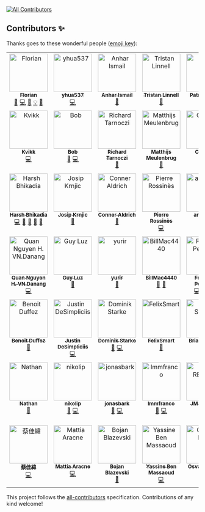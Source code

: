 <!-- ALL-CONTRIBUTORS-BADGE:START - Do not remove or modify this section -->
<a href="https://github.com/flutternetwork/WiFiFlutter/blob/master/CONTRIBUTORS.md#contributors-"><img src="https://img.shields.io/badge/all_contributors-60-orange.svg" alt="All Contributors" /></a>
<!-- ALL-CONTRIBUTORS-BADGE:END -->

## Contributors ✨

Thanks goes to these wonderful people ([emoji key](https://allcontributors.org/docs/en/emoji-key)):

<!-- ALL-CONTRIBUTORS-LIST:START - Do not remove or modify this section -->
<!-- prettier-ignore-start -->
<!-- markdownlint-disable -->
<table>
  <tbody>
    <tr>
      <td align="center" valign="top" width="11.11%"><a href="https://www.alternadom.com/"><img src="https://avatars.githubusercontent.com/u/14965352?v=4?s=100" width="100px;" alt="Florian"/><br /><sub><b>Florian</b></sub></a><br /><a href="#ideas-alternadom" title="Ideas, Planning, & Feedback">🤔</a> <a href="https://github.com/flutternetwork/WiFiFlutter/commits?author=alternadom" title="Code">💻</a> <a href="https://github.com/flutternetwork/WiFiFlutter/commits?author=alternadom" title="Documentation">📖</a> <a href="#example-alternadom" title="Examples">💡</a> <a href="https://github.com/flutternetwork/WiFiFlutter/pulls?q=is%3Apr+reviewed-by%3Aalternadom" title="Reviewed Pull Requests">👀</a></td>
      <td align="center" valign="top" width="11.11%"><a href="https://github.com/yhua537"><img src="https://avatars.githubusercontent.com/u/21363409?v=4?s=100" width="100px;" alt="yhua537"/><br /><sub><b>yhua537</b></sub></a><br /><a href="https://github.com/flutternetwork/WiFiFlutter/commits?author=yhua537" title="Code">💻</a></td>
      <td align="center" valign="top" width="11.11%"><a href="https://github.com/anharismail"><img src="https://avatars.githubusercontent.com/u/37614260?v=4?s=100" width="100px;" alt="Anhar Ismail"/><br /><sub><b>Anhar Ismail</b></sub></a><br /><a href="https://dribbble.com/shots/10203130-WiFi-Flutter-Logo-Design" title="Design">🎨</a></td>
      <td align="center" valign="top" width="11.11%"><a href="https://github.com/tristan2468"><img src="https://avatars.githubusercontent.com/u/776717?v=4?s=100" width="100px;" alt="Tristan Linnell"/><br /><sub><b>Tristan Linnell</b></sub></a><br /><a href="https://github.com/flutternetwork/WiFiFlutter/issues?q=author%3Atristan2468" title="Bug reports">🐛</a></td>
      <td align="center" valign="top" width="11.11%"><a href="https://pboos.ch/"><img src="https://avatars.githubusercontent.com/u/398400?v=4?s=100" width="100px;" alt="Patrick Boos"/><br /><sub><b>Patrick Boos</b></sub></a><br /><a href="https://github.com/flutternetwork/WiFiFlutter/commits?author=pboos" title="Code">💻</a> <a href="#example-pboos" title="Examples">💡</a></td>
      <td align="center" valign="top" width="11.11%"><a href="https://www.sfaye.com/"><img src="https://avatars.githubusercontent.com/u/14291522?v=4?s=100" width="100px;" alt="Sébastien Faye"/><br /><sub><b>Sébastien Faye</b></sub></a><br /><a href="https://github.com/flutternetwork/WiFiFlutter/commits?author=sfaye" title="Code">💻</a></td>
      <td align="center" valign="top" width="11.11%"><a href="https://ottomatic.io/"><img src="https://avatars.githubusercontent.com/u/814785?v=4?s=100" width="100px;" alt="Ben Hagen"/><br /><sub><b>Ben Hagen</b></sub></a><br /><a href="https://github.com/flutternetwork/WiFiFlutter/issues?q=author%3Acbenhagen" title="Bug reports">🐛</a> <a href="https://github.com/flutternetwork/WiFiFlutter/commits?author=cbenhagen" title="Code">💻</a></td>
      <td align="center" valign="top" width="11.11%"><a href="https://github.com/minhvn"><img src="https://avatars.githubusercontent.com/u/187747?v=4?s=100" width="100px;" alt="Võ Ngọc Minh"/><br /><sub><b>Võ Ngọc Minh</b></sub></a><br /><a href="https://github.com/flutternetwork/WiFiFlutter/issues?q=author%3Aminhvn" title="Bug reports">🐛</a></td>
      <td align="center" valign="top" width="11.11%"><a href="https://cesarsanz.dev/"><img src="https://avatars.githubusercontent.com/u/9842735?v=4?s=100" width="100px;" alt="Cesar Sanz"/><br /><sub><b>Cesar Sanz</b></sub></a><br /><a href="https://github.com/flutternetwork/WiFiFlutter/issues?q=author%3Acsanz91" title="Bug reports">🐛</a> <a href="https://github.com/flutternetwork/WiFiFlutter/pulls?q=is%3Apr+author%3Acsanz91" title="Code">💻</a></td>
    </tr>
    <tr>
      <td align="center" valign="top" width="11.11%"><a href="https://github.com/TheKvikk"><img src="https://avatars.githubusercontent.com/u/4430316?v=4?s=100" width="100px;" alt="Kvikk"/><br /><sub><b>Kvikk</b></sub></a><br /><a href="https://github.com/flutternetwork/WiFiFlutter/pulls?q=is%3Apr+author%3ATheKvikk" title="Code">💻</a></td>
      <td align="center" valign="top" width="11.11%"><a href="https://github.com/Bmooij"><img src="https://avatars.githubusercontent.com/u/9463244?v=4?s=100" width="100px;" alt="Bob"/><br /><sub><b>Bob</b></sub></a><br /><a href="https://github.com/flutternetwork/WiFiFlutter/issues?q=author%3ABmooij" title="Bug reports">🐛</a> <a href="https://github.com/flutternetwork/WiFiFlutter/pulls?q=is%3Apr+author%3ABmooij" title="Code">💻</a></td>
      <td align="center" valign="top" width="11.11%"><a href="https://github.com/R1cs1KING"><img src="https://avatars.githubusercontent.com/u/22369588?v=4?s=100" width="100px;" alt="Richard Tarnoczi"/><br /><sub><b>Richard Tarnoczi</b></sub></a><br /><a href="https://github.com/flutternetwork/WiFiFlutter/issues?q=author%3AR1cs1KING" title="Bug reports">🐛</a></td>
      <td align="center" valign="top" width="11.11%"><a href="https://github.com/mrm"><img src="https://avatars.githubusercontent.com/u/141798?v=4?s=100" width="100px;" alt="Matthijs Meulenbrug"/><br /><sub><b>Matthijs Meulenbrug</b></sub></a><br /><a href="https://github.com/flutternetwork/WiFiFlutter/issues?q=author%3Amrm" title="Bug reports">🐛</a></td>
      <td align="center" valign="top" width="11.11%"><a href="https://www.crifan.com/"><img src="https://avatars.githubusercontent.com/u/2750682?v=4?s=100" width="100px;" alt="Crifan Li"/><br /><sub><b>Crifan Li</b></sub></a><br /><a href="https://github.com/flutternetwork/WiFiFlutter/issues?q=author%3Acrifan" title="Bug reports">🐛</a> <a href="https://github.com/flutternetwork/WiFiFlutter/pulls?q=is%3Apr+author%3Acrifan" title="Code">💻</a></td>
      <td align="center" valign="top" width="11.11%"><a href="https://github.com/julienrbrt"><img src="https://avatars.githubusercontent.com/u/29894366?v=4?s=100" width="100px;" alt="Julien Robert"/><br /><sub><b>Julien Robert</b></sub></a><br /><a href="https://github.com/flutternetwork/WiFiFlutter/commits?author=julienrbrt" title="Code">💻</a> <a href="#example-julienrbrt" title="Examples">💡</a> <a href="https://github.com/flutternetwork/WiFiFlutter/commits?author=julienrbrt" title="Documentation">📖</a></td>
      <td align="center" valign="top" width="11.11%"><a href="https://github.com/Njuelle"><img src="https://avatars.githubusercontent.com/u/3192870?v=4?s=100" width="100px;" alt="Nicolas Juelle"/><br /><sub><b>Nicolas Juelle</b></sub></a><br /><a href="https://github.com/flutternetwork/WiFiFlutter/issues?q=author%3ANjuelle" title="Bug reports">🐛</a> <a href="https://github.com/flutternetwork/WiFiFlutter/commits?author=Njuelle" title="Code">💻</a> <a href="https://github.com/flutternetwork/WiFiFlutter/commits?author=Njuelle" title="Documentation">📖</a></td>
      <td align="center" valign="top" width="11.11%"><a href="https://github.com/Niek"><img src="https://avatars.githubusercontent.com/u/213140?v=4?s=100" width="100px;" alt="Niek van der Maas"/><br /><sub><b>Niek van der Maas</b></sub></a><br /><a href="https://github.com/flutternetwork/WiFiFlutter/issues?q=author%3ANiek" title="Bug reports">🐛</a> <a href="https://github.com/flutternetwork/WiFiFlutter/pulls?q=is%3Apr+reviewed-by%3ANiek" title="Reviewed Pull Requests">👀</a> <a href="https://github.com/flutternetwork/WiFiFlutter/commits?author=Niek" title="Code">💻</a></td>
      <td align="center" valign="top" width="11.11%"><a href="https://github.com/Nico04"><img src="https://avatars.githubusercontent.com/u/34476051?v=4?s=100" width="100px;" alt="Nicolas B"/><br /><sub><b>Nicolas B</b></sub></a><br /><a href="https://github.com/flutternetwork/WiFiFlutter/issues?q=author%3ANico04" title="Bug reports">🐛</a></td>
    </tr>
    <tr>
      <td align="center" valign="top" width="11.11%"><a href="https://bhikadia.com/"><img src="https://avatars.githubusercontent.com/u/4963236?v=4?s=100" width="100px;" alt="Harsh Bhikadia"/><br /><sub><b>Harsh Bhikadia</b></sub></a><br /><a href="https://github.com/flutternetwork/WiFiFlutter/commits?author=daadu" title="Code">💻</a> <a href="https://github.com/flutternetwork/WiFiFlutter/pulls?q=is%3Apr+reviewed-by%3Adaadu" title="Reviewed Pull Requests">👀</a> <a href="#maintenance-daadu" title="Maintenance">🚧</a> <a href="https://github.com/flutternetwork/WiFiFlutter/commits?author=daadu" title="Documentation">📖</a> <a href="#ideas-daadu" title="Ideas, Planning, & Feedback">🤔</a></td>
      <td align="center" valign="top" width="11.11%"><a href="https://github.com/itsJoKr"><img src="https://avatars.githubusercontent.com/u/11093480?v=4?s=100" width="100px;" alt="Josip Krnjic"/><br /><sub><b>Josip Krnjic</b></sub></a><br /><a href="https://github.com/flutternetwork/WiFiFlutter/issues?q=author%3AitsJoKr" title="Bug reports">🐛</a></td>
      <td align="center" valign="top" width="11.11%"><a href="https://github.com/ConProgramming"><img src="https://avatars.githubusercontent.com/u/20548516?v=4?s=100" width="100px;" alt="Conner Aldrich"/><br /><sub><b>Conner Aldrich</b></sub></a><br /><a href="https://github.com/flutternetwork/WiFiFlutter/issues?q=author%3AConProgramming" title="Bug reports">🐛</a></td>
      <td align="center" valign="top" width="11.11%"><a href="https://github.com/RossinesP"><img src="https://avatars.githubusercontent.com/u/6748573?v=4?s=100" width="100px;" alt="Pierre Rossinès"/><br /><sub><b>Pierre Rossinès</b></sub></a><br /><a href="https://github.com/flutternetwork/WiFiFlutter/pulls?q=is%3Apr+author%3ARossinesP" title="Code">💻</a></td>
      <td align="center" valign="top" width="11.11%"><a href="https://github.com/andzejsw"><img src="https://avatars.githubusercontent.com/u/7814734?v=4?s=100" width="100px;" alt="andzejsw"/><br /><sub><b>andzejsw</b></sub></a><br /><a href="https://github.com/flutternetwork/WiFiFlutter/issues?q=author%3Aandzejsw" title="Bug reports">🐛</a></td>
      <td align="center" valign="top" width="11.11%"><a href="https://github.com/sanjay4one"><img src="https://avatars.githubusercontent.com/u/6861594?v=4?s=100" width="100px;" alt="Sanjay Sah"/><br /><sub><b>Sanjay Sah</b></sub></a><br /><a href="https://github.com/flutternetwork/WiFiFlutter/issues?q=author%3Asanjay4one" title="Bug reports">🐛</a></td>
      <td align="center" valign="top" width="11.11%"><a href="https://qiita.com/Dreamwalker"><img src="https://avatars.githubusercontent.com/u/19484515?v=4?s=100" width="100px;" alt="Dreamwalker"/><br /><sub><b>Dreamwalker</b></sub></a><br /><a href="https://github.com/flutternetwork/WiFiFlutter/issues?q=author%3AJAICHANGPARK" title="Bug reports">🐛</a></td>
      <td align="center" valign="top" width="11.11%"><a href="https://github.com/krishnaaro"><img src="https://avatars.githubusercontent.com/u/37663346?v=4?s=100" width="100px;" alt="Kriss_Frost"/><br /><sub><b>Kriss_Frost</b></sub></a><br /><a href="https://github.com/flutternetwork/WiFiFlutter/issues?q=author%3Akrishnaaro" title="Bug reports">🐛</a></td>
      <td align="center" valign="top" width="11.11%"><a href="https://asiantech.vn/"><img src="https://avatars.githubusercontent.com/u/14215709?v=4?s=100" width="100px;" alt="Binh Do D."/><br /><sub><b>Binh Do D.</b></sub></a><br /><a href="https://github.com/flutternetwork/WiFiFlutter/issues?q=author%3Amvn-binhdo-dn" title="Bug reports">🐛</a></td>
    </tr>
    <tr>
      <td align="center" valign="top" width="11.11%"><a href="https://github.com/mvn-quannguyen2-dn"><img src="https://avatars.githubusercontent.com/u/40161877?v=4?s=100" width="100px;" alt="Quan Nguyen H. VN.Danang"/><br /><sub><b>Quan Nguyen H. VN.Danang</b></sub></a><br /><a href="https://github.com/flutternetwork/WiFiFlutter/commits?author=mvn-quannguyen2-dn" title="Code">💻</a></td>
      <td align="center" valign="top" width="11.11%"><a href="https://github.com/guyluz11"><img src="https://avatars.githubusercontent.com/u/9304740?v=4?s=100" width="100px;" alt="Guy Luz"/><br /><sub><b>Guy Luz</b></sub></a><br /><a href="https://github.com/flutternetwork/WiFiFlutter/issues?q=author%3Aguyluz11" title="Bug reports">🐛</a></td>
      <td align="center" valign="top" width="11.11%"><a href="https://github.com/yurir"><img src="https://avatars.githubusercontent.com/u/695168?v=4?s=100" width="100px;" alt="yurir"/><br /><sub><b>yurir</b></sub></a><br /><a href="https://github.com/flutternetwork/WiFiFlutter/issues?q=author%3Ayurir" title="Bug reports">🐛</a></td>
      <td align="center" valign="top" width="11.11%"><a href="https://github.com/BillMac4440"><img src="https://avatars.githubusercontent.com/u/77397887?v=4?s=100" width="100px;" alt="BillMac4440"/><br /><sub><b>BillMac4440</b></sub></a><br /><a href="https://github.com/flutternetwork/WiFiFlutter/issues?q=author%3ABillMac4440" title="Bug reports">🐛</a> <a href="https://github.com/flutternetwork/WiFiFlutter/pulls?q=is%3Apr+reviewed-by%3ABillMac4440" title="Reviewed Pull Requests">👀</a></td>
      <td align="center" valign="top" width="11.11%"><a href="https://www.evolware.org/"><img src="https://avatars.githubusercontent.com/u/19709142?v=4?s=100" width="100px;" alt="Federico Pellegrin"/><br /><sub><b>Federico Pellegrin</b></sub></a><br /><a href="https://github.com/flutternetwork/WiFiFlutter/commits?author=fedepell" title="Code">💻</a> <a href="https://github.com/flutternetwork/WiFiFlutter/pulls?q=is%3Apr+reviewed-by%3Afedepell" title="Reviewed Pull Requests">👀</a> <a href="https://github.com/flutternetwork/WiFiFlutter/issues?q=author%3Afedepell" title="Bug reports">🐛</a> <a href="https://github.com/flutternetwork/WiFiFlutter/commits?author=fedepell" title="Documentation">📖</a></td>
      <td align="center" valign="top" width="11.11%"><a href="https://github.com/diegotori"><img src="https://avatars.githubusercontent.com/u/1844568?v=4?s=100" width="100px;" alt="Diego Tori"/><br /><sub><b>Diego Tori</b></sub></a><br /><a href="https://github.com/flutternetwork/WiFiFlutter/pulls?q=is%3Apr+reviewed-by%3Adiegotori" title="Reviewed Pull Requests">👀</a></td>
      <td align="center" valign="top" width="11.11%"><a href="https://github.com/IskanderA1"><img src="https://avatars.githubusercontent.com/u/54811073?v=4?s=100" width="100px;" alt="IskanderA1"/><br /><sub><b>IskanderA1</b></sub></a><br /><a href="https://github.com/flutternetwork/WiFiFlutter/search?q=IskanderA1&type=commits" title="Code">💻</a></td>
      <td align="center" valign="top" width="11.11%"><a href="https://github.com/EgHubs"><img src="https://avatars.githubusercontent.com/u/73994357?v=4?s=100" width="100px;" alt="EgHubs"/><br /><sub><b>EgHubs</b></sub></a><br /><a href="https://github.com/flutternetwork/WiFiFlutter/issues?q=author%3AEgHubs" title="Bug reports">🐛</a></td>
      <td align="center" valign="top" width="11.11%"><a href="https://mavyfaby.ml/"><img src="https://avatars.githubusercontent.com/u/51808724?v=4?s=100" width="100px;" alt="Maverick G. Fabroa"/><br /><sub><b>Maverick G. Fabroa</b></sub></a><br /><a href="https://github.com/flutternetwork/WiFiFlutter/commits?author=mavyfaby" title="Code">💻</a> <a href="#example-mavyfaby" title="Examples">💡</a> <a href="https://github.com/flutternetwork/WiFiFlutter/commits?author=mavyfaby" title="Documentation">📖</a> <a href="https://github.com/flutternetwork/WiFiFlutter/pulls?q=is%3Apr+reviewed-by%3Amavyfaby" title="Reviewed Pull Requests">👀</a></td>
    </tr>
    <tr>
      <td align="center" valign="top" width="11.11%"><a href="https://github.com/BenoitDuffez"><img src="https://avatars.githubusercontent.com/u/802209?v=4?s=100" width="100px;" alt="Benoit Duffez"/><br /><sub><b>Benoit Duffez</b></sub></a><br /><a href="https://github.com/flutternetwork/WiFiFlutter/issues?q=author%3ABenoitDuffez" title="Bug reports">🐛</a></td>
      <td align="center" valign="top" width="11.11%"><a href="https://jscd.pw/"><img src="https://avatars.githubusercontent.com/u/30761811?v=4?s=100" width="100px;" alt="Justin DeSimpliciis"/><br /><sub><b>Justin DeSimpliciis</b></sub></a><br /><a href="https://github.com/flutternetwork/WiFiFlutter/commits?author=jscd" title="Code">💻</a></td>
      <td align="center" valign="top" width="11.11%"><a href="https://github.com/DominikStarke"><img src="https://avatars.githubusercontent.com/u/5812061?v=4?s=100" width="100px;" alt="Dominik Starke"/><br /><sub><b>Dominik Starke</b></sub></a><br /><a href="https://github.com/flutternetwork/WiFiFlutter/issues?q=author%3ADominikStarke" title="Bug reports">🐛</a> <a href="https://github.com/flutternetwork/WiFiFlutter/commits?author=DominikStarke" title="Code">💻</a></td>
      <td align="center" valign="top" width="11.11%"><a href="https://github.com/felixsmart"><img src="https://avatars.githubusercontent.com/u/48223844?v=4?s=100" width="100px;" alt="FelixSmart"/><br /><sub><b>FelixSmart</b></sub></a><br /><a href="https://github.com/flutternetwork/WiFiFlutter/issues?q=author%3Afelixsmart" title="Bug reports">🐛</a></td>
      <td align="center" valign="top" width="11.11%"><a href="https://github.com/briansemrau"><img src="https://avatars.githubusercontent.com/u/6376721?v=4?s=100" width="100px;" alt="Brian Semrau"/><br /><sub><b>Brian Semrau</b></sub></a><br /><a href="https://github.com/flutternetwork/WiFiFlutter/issues?q=author%3Abriansemrau" title="Bug reports">🐛</a></td>
      <td align="center" valign="top" width="11.11%"><a href="https://github.com/Hallot"><img src="https://avatars.githubusercontent.com/u/3803503?v=4?s=100" width="100px;" alt="Hallot"/><br /><sub><b>Hallot</b></sub></a><br /><a href="https://github.com/flutternetwork/WiFiFlutter/issues?q=author%3AHallot" title="Bug reports">🐛</a> <a href="https://github.com/flutternetwork/WiFiFlutter/commits?author=Hallot" title="Code">💻</a> <a href="https://github.com/flutternetwork/WiFiFlutter/pulls?q=is%3Apr+reviewed-by%3AHallot" title="Reviewed Pull Requests">👀</a></td>
      <td align="center" valign="top" width="11.11%"><a href="https://github.com/pedrojalbuquerque"><img src="https://avatars.githubusercontent.com/u/65260772?v=4?s=100" width="100px;" alt="Pedro Albuquerque"/><br /><sub><b>Pedro Albuquerque</b></sub></a><br /><a href="https://github.com/flutternetwork/WiFiFlutter/issues?q=author%3Apedrojalbuquerque" title="Bug reports">🐛</a></td>
      <td align="center" valign="top" width="11.11%"><a href="https://github.com/starsoft4u"><img src="https://avatars.githubusercontent.com/u/64193300?v=4?s=100" width="100px;" alt="Starsoft4u"/><br /><sub><b>Starsoft4u</b></sub></a><br /><a href="https://github.com/flutternetwork/WiFiFlutter/issues?q=author%3Astarsoft4u" title="Bug reports">🐛</a></td>
      <td align="center" valign="top" width="11.11%"><a href="https://github.com/troyredder"><img src="https://avatars.githubusercontent.com/u/30933678?v=4?s=100" width="100px;" alt="troyredder"/><br /><sub><b>troyredder</b></sub></a><br /><a href="https://github.com/flutternetwork/WiFiFlutter/issues?q=author%3Atroyredder" title="Bug reports">🐛</a></td>
    </tr>
    <tr>
      <td align="center" valign="top" width="11.11%"><a href="https://github.com/nathan2day"><img src="https://avatars.githubusercontent.com/u/17063283?v=4?s=100" width="100px;" alt="Nathan"/><br /><sub><b>Nathan</b></sub></a><br /><a href="https://github.com/flutternetwork/WiFiFlutter/issues?q=author%3Anathan2day" title="Bug reports">🐛</a></td>
      <td align="center" valign="top" width="11.11%"><a href="https://github.com/nikolip"><img src="https://avatars.githubusercontent.com/u/44801617?v=4?s=100" width="100px;" alt="nikolip"/><br /><sub><b>nikolip</b></sub></a><br /><a href="https://github.com/flutternetwork/WiFiFlutter/issues?q=author%3Anikolip" title="Bug reports">🐛</a> <a href="https://github.com/flutternetwork/WiFiFlutter/commits?author=nikolip" title="Code">💻</a></td>
      <td align="center" valign="top" width="11.11%"><a href="http://jonasbark.de/"><img src="https://avatars.githubusercontent.com/u/1151304?v=4?s=100" width="100px;" alt="jonasbark"/><br /><sub><b>jonasbark</b></sub></a><br /><a href="https://github.com/flutternetwork/WiFiFlutter/issues?q=author%3Ajonasbark" title="Bug reports">🐛</a> <a href="https://github.com/flutternetwork/WiFiFlutter/commits?author=jonasbark" title="Code">💻</a></td>
      <td align="center" valign="top" width="11.11%"><a href="https://github.com/lmmfranco"><img src="https://avatars.githubusercontent.com/u/5719409?v=4?s=100" width="100px;" alt="lmmfranco"/><br /><sub><b>lmmfranco</b></sub></a><br /><a href="https://github.com/flutternetwork/WiFiFlutter/issues?q=author%3Almmfranco" title="Bug reports">🐛</a> <a href="https://github.com/flutternetwork/WiFiFlutter/commits?author=lmmfranco" title="Code">💻</a></td>
      <td align="center" valign="top" width="11.11%"><a href="https://github.com/PoloLacoste"><img src="https://avatars.githubusercontent.com/u/18294375?v=4?s=100" width="100px;" alt="JM REMEUR"/><br /><sub><b>JM REMEUR</b></sub></a><br /><a href="https://github.com/flutternetwork/WiFiFlutter/commits?author=PoloLacoste" title="Code">💻</a> <a href="https://github.com/flutternetwork/WiFiFlutter/commits?author=PoloLacoste" title="Documentation">📖</a></td>
      <td align="center" valign="top" width="11.11%"><a href="https://github.com/adnreych"><img src="https://avatars.githubusercontent.com/u/47110538?v=4?s=100" width="100px;" alt="Denis"/><br /><sub><b>Denis</b></sub></a><br /><a href="https://github.com/flutternetwork/WiFiFlutter/issues?q=author%3Aadnreych" title="Bug reports">🐛</a> <a href="https://github.com/flutternetwork/WiFiFlutter/commits?author=adnreych" title="Code">💻</a></td>
      <td align="center" valign="top" width="11.11%"><a href="https://github.com/kbessemer"><img src="https://avatars.githubusercontent.com/u/85629592?v=4?s=100" width="100px;" alt="kbessemer"/><br /><sub><b>kbessemer</b></sub></a><br /><a href="https://github.com/flutternetwork/WiFiFlutter/issues?q=author%3Akbessemer" title="Bug reports">🐛</a></td>
      <td align="center" valign="top" width="11.11%"><a href="https://github.com/darhaywa"><img src="https://avatars.githubusercontent.com/u/54070183?v=4?s=100" width="100px;" alt="Daren Hayward"/><br /><sub><b>Daren Hayward</b></sub></a><br /><a href="https://github.com/flutternetwork/WiFiFlutter/search?q=darhaywa&type=commits" title="Code">💻</a></td>
      <td align="center" valign="top" width="11.11%"><a href="https://github.com/Martichou"><img src="https://avatars.githubusercontent.com/u/23138751?v=4?s=100" width="100px;" alt="Martin André"/><br /><sub><b>Martin André</b></sub></a><br /><a href="https://github.com/flutternetwork/WiFiFlutter/search?q=Martichou&type=commits" title="Code">💻</a></td>
    </tr>
    <tr>
      <td align="center" valign="top" width="11.11%"><a href="https://github.com/weitsai"><img src="https://avatars.githubusercontent.com/u/1283491?v=4?s=100" width="100px;" alt="蔡佳緯"/><br /><sub><b>蔡佳緯</b></sub></a><br /><a href="https://github.com/flutternetwork/WiFiFlutter/commits?author=weitsai" title="Code">💻</a></td>
      <td align="center" valign="top" width="11.11%"><a href="https://github.com/thearaks"><img src="https://avatars.githubusercontent.com/u/5188791?v=4?s=100" width="100px;" alt="Mattia Aracne"/><br /><sub><b>Mattia Aracne</b></sub></a><br /><a href="https://github.com/flutternetwork/WiFiFlutter/commits?author=thearaks" title="Code">💻</a></td>
      <td align="center" valign="top" width="11.11%"><a href="https://github.com/Bojan227"><img src="https://avatars.githubusercontent.com/u/80133862?v=4?s=100" width="100px;" alt="Bojan Blazevski"/><br /><sub><b>Bojan Blazevski</b></sub></a><br /><a href="https://github.com/flutternetwork/WiFiFlutter/issues?q=author%3ABojan227" title="Bug reports">🐛</a></td>
      <td align="center" valign="top" width="11.11%"><a href="https://github.com/UnluckyY1"><img src="https://avatars.githubusercontent.com/u/48437666?v=4?s=100" width="100px;" alt="Yassine Ben Massaoud"/><br /><sub><b>Yassine Ben Massaoud</b></sub></a><br /><a href="https://github.com/flutternetwork/WiFiFlutter/commits?author=UnluckyY1" title="Code">💻</a></td>
      <td align="center" valign="top" width="11.11%"><a href="https://github.com/bazookon"><img src="https://avatars.githubusercontent.com/u/15639967?v=4?s=100" width="100px;" alt="Osvaldo Leiva"/><br /><sub><b>Osvaldo Leiva</b></sub></a><br /><a href="https://github.com/flutternetwork/WiFiFlutter/commits?author=bazookon" title="Code">💻</a></td>
      <td align="center" valign="top" width="11.11%"><a href="https://github.com/ChanakyaHirpara"><img src="https://avatars.githubusercontent.com/u/16621205?v=4?s=100" width="100px;" alt="ChanakyaHirpara"/><br /><sub><b>ChanakyaHirpara</b></sub></a><br /><a href="https://github.com/flutternetwork/WiFiFlutter/issues?q=author%3AChanakyaHirpara" title="Bug reports">🐛</a></td>
    </tr>
  </tbody>
</table>

<!-- markdownlint-restore -->
<!-- prettier-ignore-end -->

<!-- ALL-CONTRIBUTORS-LIST:END -->

This project follows the [all-contributors](https://github.com/all-contributors/all-contributors) specification. Contributions of any kind welcome!
